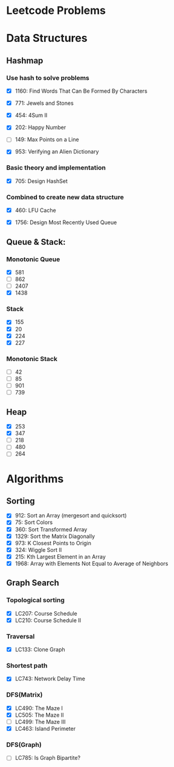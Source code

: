 # Leetcode Problems

# Data Structures
## Hashmap
### Use hash to solve problems
- [x] 1160: Find Words That Can Be Formed By Characters
- [x] 771: Jewels and Stones
- [x] 454: 4Sum II
- [x] 202: Happy Number
- [ ] 149: Max Points on a Line
- [x] 953: Verifying an Alien Dictionary


### Basic theory and implementation
- [x] 705: Design HashSet

### Combined to create new data structure
- [x] 460: LFU Cache
- [x] 1756: Design Most Recently Used Queue


## Queue & Stack:
### Monotonic Queue
- [x] 581
- [ ] 862
- [ ] 2407
- [x] 1438

### Stack
- [x] 155
- [x] 20
- [x] 224
- [x] 227

### Monotonic Stack
- [ ] 42
- [ ] 85
- [ ] 901
- [ ] 739

## Heap
- [x] 253
- [x] 347
- [ ] 218
- [ ] 480
- [ ] 264

# Algorithms
## Sorting
- [x] 912: Sort an Array (mergesort and quicksort)
- [x] 75: Sort Colors
- [x] 360: Sort Transformed Array
- [x] 1329: Sort the Matrix Diagonally
- [x] 973: K Closest Points to Origin
- [x] 324: Wiggle Sort II
- [x] 215: Kth Largest Element in an Array
- [x] 1968: Array with Elements Not Equal to Average of Neighbors

## Graph Search

### Topological sorting
- [x] LC207: Course Schedule
- [x] LC210: Course Schedule II

### Traversal
- [x] LC133: Clone Graph

### Shortest path
- [x] LC743: Network Delay Time

### DFS(Matrix)
- [x] LC490: The Maze I
- [x] LC505: The Maze II
- [ ] LC499: The Maze III
- [x] LC463: Island Perimeter

### DFS(Graph)
- [ ] LC785: Is Graph Bipartite?


